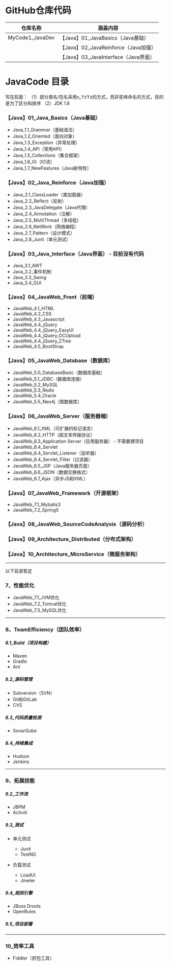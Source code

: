 # GitHub仓库代码
| 仓库名称  |  涵盖内容 |
| -------- | ---------- | 
| MyCode1_JavaDev | 【Java】01_JavaBasics（Java基础） |
|  | 【Java】02_JavaReinforce（Java加强） |
|  | 【Java】03_JavaInterface（Java界面） |



# JavaCode 目录
写在前面：
（1）部分类名/包名采用x_YzYz的方式，而非驼峰命名的方式，目的是为了区分和排序
（2）JDK 1.8

### 【Java】01_Java_Basics（Java基础）
- Java_1.1_Grammar（基础语法）
- Java_1.2_Oriented（面向对象）
- Java_1.3_Exception（异常处理）
- Java_1.4_API（常用API）
- Java_1.5_Collections（集合框架）
- Java_1.6_IO（IO流）
- Java_1.7_NewFeatures（Java新特性）

### 【Java】02_Java_Reinforce（Java加强）
- Java_2.1_ClassLoader（类加载器）
- Java_2.2_Reflect（反射）
- Java_2.3_JavaDelegate（Java代理）
- Java_2.4_Annotation（注解）
- Java_2.5_MultiThread（多线程）
- Java_2.6_NetWork（网络编程）
- Java_2.7_Pattern（设计模式）
- Java_2.8_Junit（单元测试）

### 【Java】03_Java_Interface（Java界面） - 目前没有代码
- Java_3.1_AWT
- Java_3.2_事件机制
- Java_3.3_Swing
- Java_3.4_GUI

### 【Java】04_JavaWeb_Front（前端）
- JavaWeb_4.1_HTML
- JavaWeb_4.2_CSS
- JavaWeb_4.3_Javascript
- JavaWeb_4.4_jQuery
- JavaWeb_4.4_jQuery_EasyUI
- JavaWeb_4.4_jQuery_OCUpload
- JavaWeb_4.4_jQuery_ZTree
- JavaWeb_4.5_BootStrap

### 【Java】05_JavaWeb_Database（数据库）
- JavaWeb_5.0_DatabaseBasic（数据库基础）
- JavaWeb_5.1_JDBC（数据库连接）
- JavaWeb_5.2_MySQL
- JavaWeb_5.3_Redis
- JavaWeb_5.4_Oracle
- JavaWeb_5.5_Neo4j（图数据库）

### 【Java】06_JavaWeb_Server（服务器端）
- JavaWeb_6.1_XML（可扩展的标记语言）
- JavaWeb_6.2_HTTP（超文本传输协议）
- JavaWeb_6.3_Application Server（应用服务器） - 不需要建项目
- JavaWeb_6.4_Servlet
- JavaWeb_6.4_Servlet_Listener（监听器）
- JavaWeb_6.4_Servlet_Filter（过滤器）
- JavaWeb_6.5_JSP（Java服务器页面）
- JavaWeb_6.6_JSON（数据交换格式）
- JavaWeb_6.7_Ajax（异步JS和XML）

### 【Java】07_JavaWeb_Framework（开源框架）
- JavaWeb_7.1_Mybatis3
- JavaWeb_7.2_Spring5

### 【Java】08_JavaWeb_SourceCodeAnalysis（源码分析）

### 【Java】09_Architecture_Distributed（分布式架构）

### 【Java】10_Architecture_MicroService（微服务架构）

---
以下目录暂定
### 7、性能优化
- JavaWeb_7.1_JVM优化
- JavaWeb_7.2_Tomcat优化
- JavaWeb_7.3_MySQL优化

---

### 8、TeamEfficiency（团队效率）
##### 8.1_Build（项目构建）
- Maven
- Gradle
- Ant

##### 8.2_源码管理
- Subversion（SVN）
- Git和GitLab
- CVS

##### 8.3_代码质量检测
- SonarQube

##### 8.4_持续集成
- Hudson
- Jenkins

---

### 9、拓展技能

##### 9.2_工作流
- JBPM
- Activiti

##### 9.3_测试
- 单元测试
  - Junit
  - TestNG
  
- 负载测试
  - LoadUI
  - Jmeter

##### 9.4_规则引擎
- JBoss Drools
- OpenRules

##### 9.5_项目部署

---

### 10_效率工具
- Fiddler（抓包工具）

